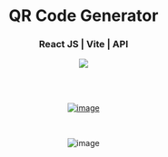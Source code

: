 <div align='center'>
  <h1>QR Code Generator</h1>
  <h3>React JS | Vite | API</h3>
  <img src='https://img.shields.io/badge/fmfahath-white?logo=github&logoColor=black'/>
  
<br><br>

[![image](https://github.com/fmfahath/loginPage/assets/95971934/02c3c390-df06-41d4-940e-9c6c12bbcfa6)](----)

<br>

![image](https://github.com/fmfahath/react_qrCode_generator/assets/95971934/0c84e93b-5667-4b6e-93da-a79458d1d4cb)


  
</div>
